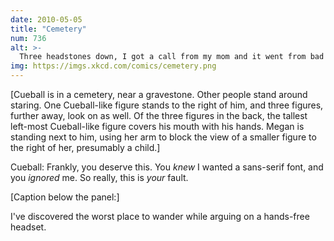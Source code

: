 ```yaml
---
date: 2010-05-05
title: "Cemetery"
num: 736
alt: >-
  Three headstones down, I got a call from my mom and it went from bad to worse.
img: https://imgs.xkcd.com/comics/cemetery.png
---
```

[Cueball is in a cemetery, near a gravestone. Other people stand around staring. One Cueball-like figure stands to the right of him, and three figures, further away, look on as well. Of the three figures in the back, the tallest left-most Cueball-like figure covers his mouth with his hands. Megan is standing next to him, using her arm to block the view of a smaller figure to the right of her, presumably a child.]

Cueball: Frankly, you deserve this. You *knew* I wanted a sans-serif font, and you *ignored* me. So really, this is *your* fault.

[Caption below the panel:]

I've discovered the worst place to wander while arguing on a hands-free headset.